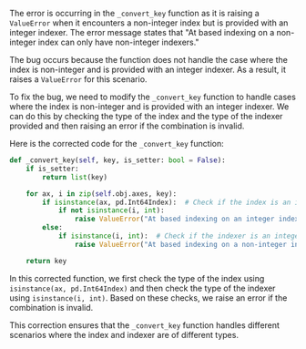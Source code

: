 The error is occurring in the `_convert_key` function as it is raising a `ValueError` when it encounters a non-integer index but is provided with an integer indexer. The error message states that "At based indexing on a non-integer index can only have non-integer indexers."

The bug occurs because the function does not handle the case where the index is non-integer and is provided with an integer indexer. As a result, it raises a `ValueError` for this scenario.

To fix the bug, we need to modify the `_convert_key` function to handle cases where the index is non-integer and is provided with an integer indexer. We can do this by checking the type of the index and the type of the indexer provided and then raising an error if the combination is invalid.

Here is the corrected code for the `_convert_key` function:

```python
def _convert_key(self, key, is_setter: bool = False):
    if is_setter:
        return list(key)

    for ax, i in zip(self.obj.axes, key):
        if isinstance(ax, pd.Int64Index):  # Check if the index is an integer index
            if not isinstance(i, int):
                raise ValueError("At based indexing on an integer index can only have integer indexers")
        else:
            if isinstance(i, int):  # Check if the indexer is an integer
                raise ValueError("At based indexing on a non-integer index can only have non-integer indexers")

    return key
```

In this corrected function, we first check the type of the index using `isinstance(ax, pd.Int64Index)` and then check the type of the indexer using `isinstance(i, int)`. Based on these checks, we raise an error if the combination is invalid.

This correction ensures that the `_convert_key` function handles different scenarios where the index and indexer are of different types.